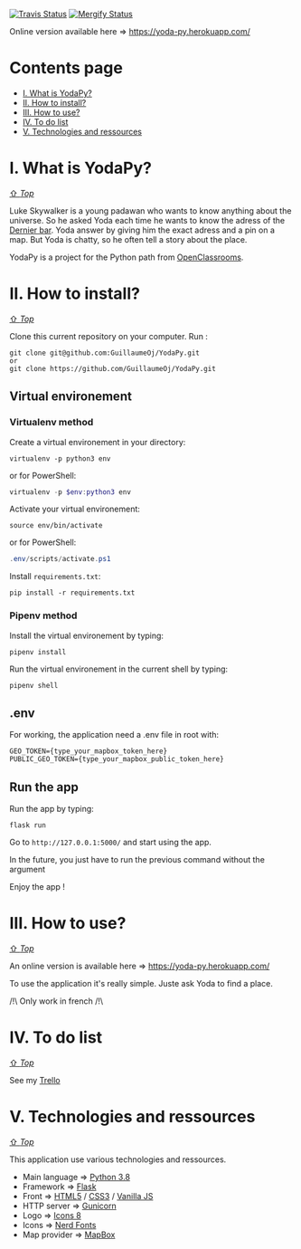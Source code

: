 [![Travis Status][travis-status]][travis]
[![Mergify Status][mergify-status]][mergify]

[travis]:https://api.travis-ci.com/GuillaumeOj/YodaPy
[travis-status]:https://api.travis-ci.com/GuillaumeOj/YodaPy.svg?branch=master

[mergify]: https://mergify.io
[mergify-status]: https://img.shields.io/endpoint.svg?url=https://gh.mergify.io/badges/GuillaumeOj/YodaPy&style=flat

Online version available here => https://yoda-py.herokuapp.com/

# Contents page
- [I. What is YodaPy?](#i-what-is-yodapy)
- [II. How to install?](#ii-how-to-install)
- [III. How to use?](#iii-how-to-use)
- [IV. To do list](#iv-to-do-list)
- [V. Technologies and ressources](#v-technologies-and-ressources)

# I. What is YodaPy?
[⇧ *Top*](#contents-page)

Luke Skywalker is a young padawan who wants to know anything about the universe. So he asked Yoda each time he wants to know the adress of the [Dernier bar](http://dernierbar.com/).
Yoda answer by giving him the exact adress and a pin on a map. But Yoda is chatty, so he often tell a story about the place.

YodaPy is a project for the Python path from [OpenClassrooms](https://openclassrooms.com/fr/paths/68-developpeur-dapplication-python).

# II. How to install?
[⇧ *Top*](#contents-page)

Clone this current repository on your computer. Run :
```
git clone git@github.com:GuillaumeOj/YodaPy.git
or
git clone https://github.com/GuillaumeOj/YodaPy.git
```

## Virtual environement

### Virtualenv method

Create a virtual environement in your directory:
```
virtualenv -p python3 env
```
or for PowerShell:
```powershell
virtualenv -p $env:python3 env
```

Activate your virtual environement:
```
source env/bin/activate
```
or for PowerShell:
```powershell
.env/scripts/activate.ps1
```

Install `requirements.txt`:
```
pip install -r requirements.txt
```

### Pipenv method

Install the virtual environement by typing:
```
pipenv install
```

Run the virtual environement in the current shell by typing:
```
pipenv shell
```

## .env

For working, the application need a .env file in root with:
```
GEO_TOKEN={type_your_mapbox_token_here}
PUBLIC_GEO_TOKEN={type_your_mapbox_public_token_here}
```

## Run the app

Run the app by typing:
```
flask run
```

Go to `http://127.0.0.1:5000/` and start using the app.

In the future, you just have to run the previous command without the argument

Enjoy the app !

# III. How to use?
[⇧ *Top*](#contents-page)

An online version is available here => https://yoda-py.herokuapp.com/

To use the application it's really simple. Juste ask Yoda to find a place.

/!\ Only work in french /!\

# IV. To do list
[⇧ *Top*](#contents-page)

See my [Trello](https://trello.com/b/P17ksldE/yodapy)

# V. Technologies and ressources
[⇧ *Top*](#contents-page)

This application use various technologies and ressources.

- Main language  => [Python 3.8](https://www.python.org/)
- Framework => [Flask](https://palletsprojects.com/p/flask/)
- Front => [HTML5](https://html.spec.whatwg.org/) / [CSS3](https://www.w3.org/Style/CSS/) / [Vanilla JS](http://vanilla-js.com/)
- HTTP server => [Gunicorn](https://gunicorn.org/)
- Logo => [Icons 8](https://icons8.com/)
- Icons => [Nerd Fonts](https://github.com/ryanoasis/nerd-fonts)
- Map provider => [MapBox](https://www.mapbox.com/)
